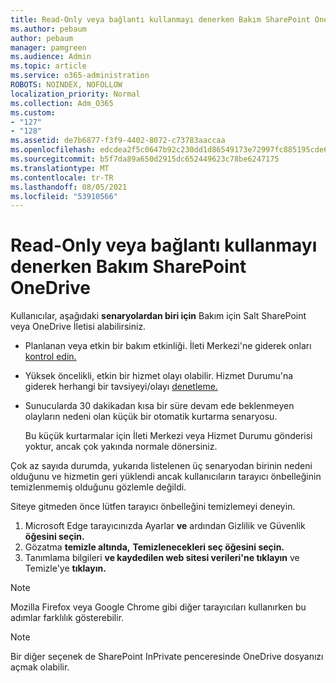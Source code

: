 ```yaml
---
title: Read-Only veya bağlantı kullanmayı denerken Bakım SharePoint OneDrive
ms.author: pebaum
author: pebaum
manager: pamgreen
ms.audience: Admin
ms.topic: article
ms.service: o365-administration
ROBOTS: NOINDEX, NOFOLLOW
localization_priority: Normal
ms.collection: Adm_O365
ms.custom:
- "127"
- "128"
ms.assetid: de7b6877-f3f9-4402-8072-c73783aaccaa
ms.openlocfilehash: edcdea2f5c0647b92c230dd1d86549173e72997fc885195cde688b3b17710a2c
ms.sourcegitcommit: b5f7da89a650d2915dc652449623c78be6247175
ms.translationtype: MT
ms.contentlocale: tr-TR
ms.lasthandoff: 08/05/2021
ms.locfileid: "53910566"
---
```

# <a name="read-only-for-maintenance-message-when-attempting-to-use-sharepoint-or-onedrive"></a>Read-Only veya bağlantı kullanmayı denerken Bakım SharePoint OneDrive

Kullanıcılar, aşağıdaki **senaryolardan biri için** Bakım için Salt SharePoint veya OneDrive İletisi alabilirsiniz. 

-   Planlanan veya etkin bir bakım etkinliği.  İleti Merkezi'ne giderek onları [kontrol edin.](https://portal.office.com/adminportal/home#/messagecenter)
-   Yüksek öncelikli, etkin bir hizmet olayı olabilir. Hizmet Durumu'na giderek herhangi bir tavsiyeyi/olayı [denetleme.](https://portal.office.com/adminportal/home#/servicehealth)
-   Sunucularda 30 dakikadan kısa bir süre devam ede beklenmeyen olayların nedeni olan küçük bir otomatik kurtarma senaryosu. 
    
    Bu küçük kurtarmalar için İleti Merkezi veya Hizmet Durumu gönderisi yoktur, ancak çok yakında normale dönersiniz.

Çok az sayıda durumda, yukarıda listelenen üç senaryodan birinin nedeni olduğunu ve hizmetin geri yüklendi ancak kullanıcıların tarayıcı önbelleğinin temizlenmemiş olduğunu gözlemle değildi.

Siteye gitmeden önce lütfen tarayıcı önbelleğini temizlemeyi deneyin.

1. Microsoft Edge tarayıcınızda Ayarlar **ve** ardından Gizlilik ve Güvenlik **öğesini seçin.**
2. Gözatma **temizle altında,** **Temizlenecekleri seç öğesini seçin.**
3. Tanımlama bilgileri **ve kaydedilen web sitesi verileri'ne tıklayın** ve Temizle'ye **tıklayın.**

>[!Note] 
> Mozilla Firefox veya Google Chrome gibi diğer tarayıcıları kullanırken bu adımlar farklılık gösterebilir.

>[!Note] 
> Bir diğer seçenek de SharePoint InPrivate penceresinde OneDrive dosyanızı açmak olabilir.